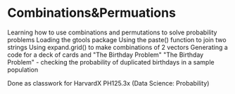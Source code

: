 # Combinations&Permuations
Learning how to use combinations and permutations to solve probability problems
Loading the gtools package
Using the paste() function to join two strings
Using expand.grid() to make combinations of 2 vectors
Generating a code for a deck of cards and "The Birthday Problem"
"The Birthday Problem" - checking the probability of duplicated birthdays in a sample population


Done as classwork for HarvardX PH125.3x (Data Science: Probability)
